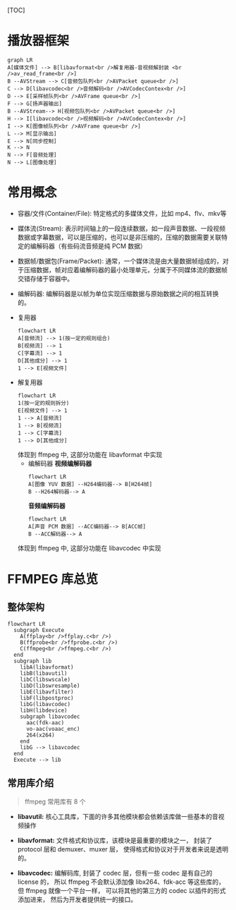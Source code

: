<!--
 * @Copyright: xvsos
 * @Author: xvs
 * @Date: 2022-02-09 16:19:36
 * @LastEditTime: 2022-02-09 18:48:07
 * @LastEditors: OsenbergQu
 * @FilePath: /av/contents/base_of_av_and_ffmpeg.md
 * @Description: 
-->
[TOC]
# 播放器框架
```mermaid
graph LR
A[媒体文件] --> B[libavformat<br />解复用器-音视频解封装 <br />av_read_frame<br />]
B --AVStream --> C[音频包队列<br />AVPacket queue<br />]
C --> D[libavcodec<br />音频解码<br />AVCodecContex<br />]
D --> E[采样帧队列<br />AVFrame queue<br />]
F --> G[扬声器输出]
B --AVStream--> H[视频包队列<br />AVPacket queue<br />]
H --> I[libavcodec<br />视频解码<br />AVCodecContex<br />]
I --> K[图像帧队列<br />AVFrame queue<br />]
L --> M[显示输出]
E --> N[同步控制]
K --> N
N --> F[音频处理]
N --> L[图像处理]
```

# 常用概念
+ 容器/文件(Container/File): 特定格式的多媒体文件，比如 mp4、flv、mkv等
- 媒体流(Stream): 表示时间轴上的一段连续数据，如一段声音数据、一段视频数据或字幕数据，可以是压缩的，也可以是非压缩的，压缩的数据需要关联特定的编解码器（有些码流音频是纯 PCM 数据）
+ 数据帧/数据包(Frame/Packet): 通常，一个媒体流是由大量数据帧组成的，对于压缩数据，帧对应着编解码器的最小处理单元，分属于不同媒体流的数据帧交错存储于容器中。
- 编解码器: 编解码器是以帧为单位实现压缩数据与原始数据之间的相互转换的。
+ 复用器
  ```mermaid
  flowchart LR
  A[音频流] --> 1(按一定的规则组合)
  B[视频流] --> 1
  C[字幕流] --> 1
  D[其他成分] --> 1
  1 --> E[视频文件]
  ```
- 解复用器
  ```mermaid
  flowchart LR
  1(按一定的规则拆分)
  E[视频文件] --> 1
  1 --> A[音频流]
  1 --> B[视频流]
  1 --> C[字幕流]
  1 --> D[其他成分]
  ```
  体现到 ffmpeg 中, 这部分功能在 libavformat 中实现
  + 编解码器
    **视频编解码器**
    ```mermaid
    flowchart LR
    A[图像 YUV 数据] --H264编码器--> B[H264帧]
    B --H264解码器--> A
    ```
    **音频编解码器**
    ```mermaid
    flowchart LR
    A[声音 PCM 数据] --ACC编码器--> B[ACC帧]
    B --ACC解码器--> A
    ```
  体现到 ffmpeg 中, 这部分功能在 libavcodec 中实现

# FFMPEG 库总览
## 整体架构
```mermaid
flowchart LR 
  subgraph Execute
    A(ffplay<br />ffplay.c<br />)
    B(ffprobe<br />ffprobe.c<br />)
    C(ffmpeg<br />ffmpeg.c<br />)
  end
  subgraph lib
    libA(libavformat)
    libB(libavutil)
    libC(libswscale)
    libD(libswresample)
    libE(libavfilter)
    libF(libpostproc)
    libG(libavcodec)
    libH(libdevice)
    subgraph libavcodec
      aac(fdk-aac)
      vo-aac(voaac_enc)
      264(x264)
    end
    libG --> libavcodec
  end
  Execute --> lib
```
## 常用库介绍
> ffmpeg 常用库有 8 个
+ **libavutil:** 核心工具库，下面的许多其他模块都会依赖该库做一些基本的音视频操作
- **libavformat:** 文件格式和协议库，该模块是最重要的模块之一， 封装了 protocol 层和 demuxer、muxer 层， 使得格式和协议对于开发者来说是透明的。
+ **libavcodec:** 编解码库, 封装了 codec 层，但有一些 codec 是有自己的 license 的， 所以 ffmpeg 不会默认添加像 libx264、fdk-acc 等这些库的， 但 ffmpeg 就像一个平台一样， 可以将其他的第三方的 codec 以插件的形式添加进来， 然后为开发者提供统一的接口。
